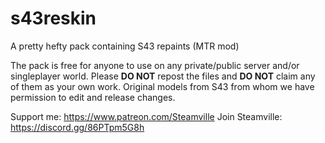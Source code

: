 # s43reskin
A pretty hefty pack containing S43 repaints (MTR mod)

The pack is free for anyone to use on any private/public server and/or singleplayer world.
Please **DO NOT** repost the files and **DO NOT** claim any of them as your own work.
Original models from S43 from whom we have permission to edit and release changes.

Support me: https://www.patreon.com/Steamville
Join Steamville: https://discord.gg/86PTpm5G8h
